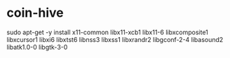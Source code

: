 # coin-hive

sudo apt-get -y install x11-common libx11-xcb1 libx11-6 libxcomposite1 libxcursor1 libxi6 libxtst6 libnss3 libxss1 libxrandr2 libgconf-2-4 libasound2 libatk1.0-0 libgtk-3-0
